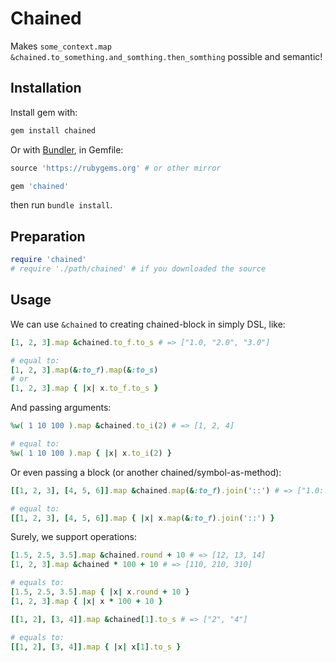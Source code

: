 # Chained

Makes `some_context.map &chained.to_something.and_somthing.then_somthing` possible and semantic!

## Installation

Install gem with:

```bash
gem install chained
```

Or with [Bundler](http://bundler.io), in Gemfile:

```ruby
source 'https://rubygems.org' # or other mirror

gem 'chained'
```

then run `bundle install`.

## Preparation

```ruby
require 'chained'
# require './path/chained' # if you downloaded the source
```

## Usage

We can use `&chained` to creating chained-block in simply DSL, like:

```ruby
[1, 2, 3].map &chained.to_f.to_s # => ["1.0, "2.0", "3.0"]

# equal to:
[1, 2, 3].map(&:to_f).map(&:to_s)
# or
[1, 2, 3].map { |x| x.to_f.to_s }
```

And passing arguments:

```ruby
%w( 1 10 100 ).map &chained.to_i(2) # => [1, 2, 4]

# equal to:
%w( 1 10 100 ).map { |x| x.to_i(2) }
```

Or even passing a block (or another chained/symbol-as-method):

```ruby
[[1, 2, 3], [4, 5, 6]].map &chained.map(&:to_f).join('::') # => ["1.0::2.0::3.0", "4.0::5.0::6.0"]

# equal to:
[[1, 2, 3], [4, 5, 6]].map { |x| x.map(&:to_f).join('::') }
```

Surely, we support operations:

```ruby
[1.5, 2.5, 3.5].map &chained.round + 10 # => [12, 13, 14]
[1, 2, 3].map &chained * 100 + 10 # => [110, 210, 310]

# equals to:
[1.5, 2.5, 3.5].map { |x| x.round + 10 }
[1, 2, 3].map { |x| x * 100 + 10 }
```

```ruby
[[1, 2], [3, 4]].map &chained[1].to_s # => ["2", "4"]

# equals to:
[[1, 2], [3, 4]].map { |x| x[1].to_s }
```

